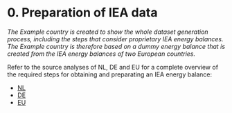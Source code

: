 # 0. Preparation of IEA data

*The Example country is created to show the whole dataset generation process, including the steps that consider proprietary IEA energy balances. The Example country is therefore based on a *dummy* energy balance that is created from the IEA energy balances of two European countries.*

Refer to the source analyses of NL, DE and EU for a complete overview of the required steps for obtaining and preparating an IEA energy balance:

- [NL](../../../nl/2011/0_preparation/0_data_preparation_source_analysis.md)
- [DE](../../../de/2011/0_preparation/0_data_preparation_source_analysis.md)
- [EU](../../../eu/2011/0_preparation/0_data_preparation_source_analysis.md)